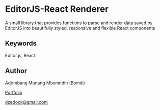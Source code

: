 # EditorJS-React Renderer

A small library that provides functions to parse and render data saved by EditorJS into beautifully styled, responsive and flexible React components

## Keywords

Editor.js, React

## Author

Adombang Munang Mbomndih (Bomdi) 

[Portfolio](https://portfolio.bomdi.now.sh)

<dzedock@gmail.com>
